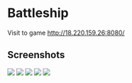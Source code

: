 # Battleship

Visit to game http://18.220.159.26:8080/

## Screenshots

![](https://github.com/maslovmichail20/Battleship/blob/master/screenshots/Screenshot1.png)
![](https://github.com/maslovmichail20/Battleship/blob/master/screenshots/Screenshot3.png)
![](https://github.com/maslovmichail20/Battleship/blob/master/screenshots/Screenshot2.png)
![](https://github.com/maslovmichail20/Battleship/blob/master/screenshots/Screenshot4.png)
![](https://github.com/maslovmichail20/Battleship/blob/master/screenshots/Screenshot5.png)